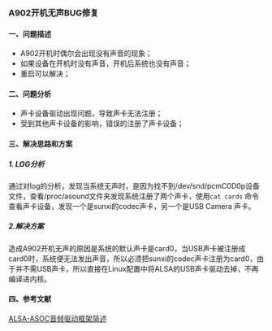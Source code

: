### A902开机无声BUG修复 ###

#### 一、问题描述 ####

- A902开机时偶尔会出现没有声音的现象；
- 如果设备在开机时没有声音，开机后系统也没有声音；
- 重启可以解决；

#### 二、问题分析 ####

* 声卡设备驱动出现问题，导致声卡无法注册；
* 受到其他声卡设备的影响，错误的注册了声卡设备；

#### 三、解决思路和方案 ####

##### 1. LOG分析

​	通过对log的分析，发现当系统无声时，是因为找不到/dev/snd/pcmC0D0p设备文件，查看/proc/asound文件夹发现系统注册了两个声卡，使用`cat cards` 命令查看声卡设备，发现一个是sunxi的codec声卡，另一个是USB Camera 声卡。

##### 2.解决方案 #####

​	造成A902开机无声的原因是系统的默认声卡是card0，当USB声卡被注册成card0时，系统便无法发出声音，所以必须把sunxi的codec声卡注册为card0，由于并不需USB声卡，所以直接在Linux配置中将ALSA的USB声卡驱动去掉，不再编译进内核。

#### 四、参考文献 ####

[ALSA-ASOC音频驱动框架简述](https://blog.csdn.net/linuxarmbiggod/article/details/80600633)

